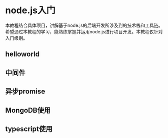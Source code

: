 # node.js入门

本教程结合具体项目，讲解基于node.js的后端开发所涉及到的技术栈和工具链。希望通过本教程的学习，能熟练掌握并运用node.js进行项目开发。本教程仅针对入门级别。

## helloworld

## 中间件

## 异步promise

## MongoDB使用

## typescript使用

